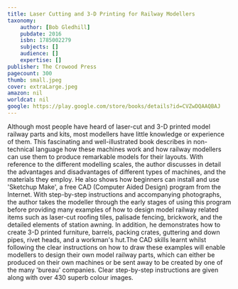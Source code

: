 ```yaml
---
title: Laser Cutting and 3-D Printing for Railway Modellers
taxonomy:
	author: [Bob Gledhill]
	pubdate: 2016
	isbn: 1785002279
	subjects: []
	audience: []
	expertise: []
publisher: The Crowood Press
pagecount: 300
thumb: small.jpeg
cover: extraLarge.jpeg
amazon: nil
worldcat: nil
google: https://play.google.com/store/books/details?id=CVZwDQAAQBAJ
---
```

Although most people have heard of laser-cut and 3-D printed model railway parts and kits, most modellers have little knowledge or experience of them. This fascinating and well-illustrated book describes in non-technical language how these machines work and how railway modellers can use them to produce remarkable models for their layouts. With reference to the different modelling scales, the author discusses in detail the advantages and disadvantages of different types of machines, and the materials they employ. He also shows how beginners can install and use 'Sketchup Make', a free CAD (Computer Aided Design) program from the Internet. With step-by-step instructions and accompanying photographs, the author takes the modeller through the early stages of using this program before providing many examples of how to design model railway related items such as laser-cut roofing tiles, palisade fencing, brickwork, and the detailed elements of station awning. In addition, he demonstrates how to create 3-D printed furniture, barrels, packing crates, guttering and down pipes, rivet heads, and a workman's hut.The CAD skills learnt whilst following the clear instructions on how to draw these examples will enable modellers to design their own model railway parts, which can either be produced on their own machines or be sent away to be created by one of the many 'bureau' companies. Clear step-by-step instructions are given along with over 430 superb colour images.